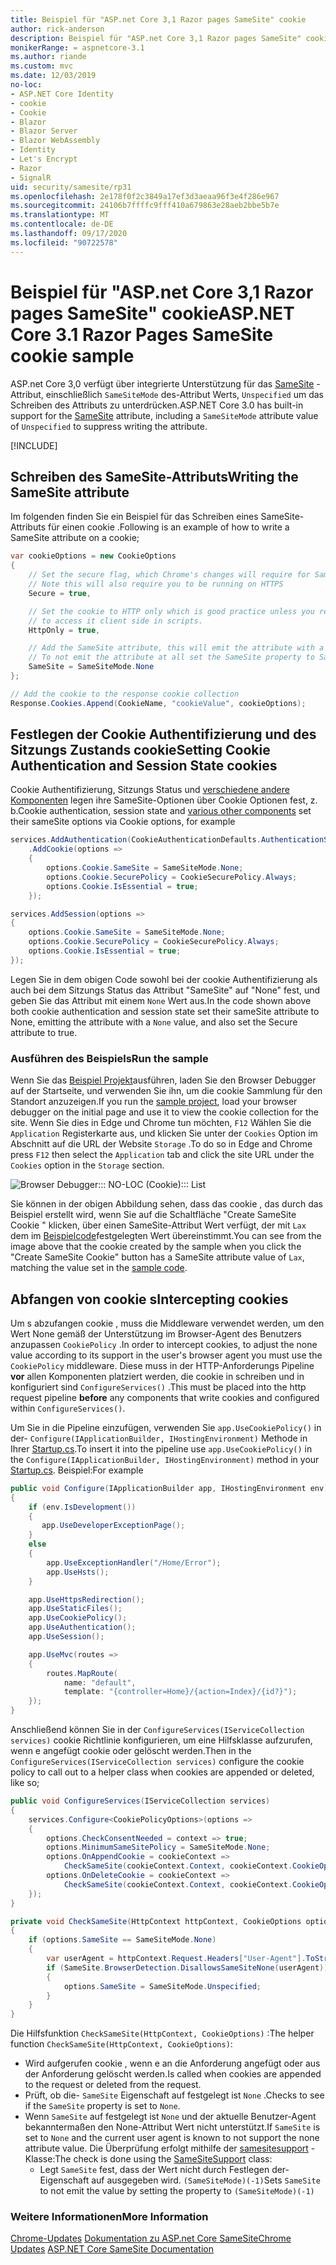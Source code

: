 ```yaml
---
title: Beispiel für "ASP.net Core 3,1 Razor pages SameSite" cookie
author: rick-anderson
description: Beispiel für "ASP.net Core 3,1 Razor pages SameSite" cookie
monikerRange: = aspnetcore-3.1
ms.author: riande
ms.custom: mvc
ms.date: 12/03/2019
no-loc:
- ASP.NET Core Identity
- cookie
- Cookie
- Blazor
- Blazor Server
- Blazor WebAssembly
- Identity
- Let's Encrypt
- Razor
- SignalR
uid: security/samesite/rp31
ms.openlocfilehash: 2e178f0f2c3849a17ef3d3aeaa96f3e4f286e967
ms.sourcegitcommit: 24106b7ffffc9fff410a679863e28aeb2bbe5b7e
ms.translationtype: MT
ms.contentlocale: de-DE
ms.lasthandoff: 09/17/2020
ms.locfileid: "90722578"
---
```

# <a name="aspnet-core-31-no-locrazor-pages-samesite-no-loccookie-sample"></a><span data-ttu-id="b9c1d-103">Beispiel für "ASP.net Core 3,1 Razor pages SameSite" cookie</span><span class="sxs-lookup"><span data-stu-id="b9c1d-103">ASP.NET Core 3.1 Razor Pages SameSite cookie sample</span></span>

<span data-ttu-id="b9c1d-104">ASP.net Core 3,0 verfügt über integrierte Unterstützung für das [SameSite](https://www.owasp.org/index.php/SameSite) -Attribut, einschließlich `SameSiteMode` des-Attribut Werts, `Unspecified` um das Schreiben des Attributs zu unterdrücken.</span><span class="sxs-lookup"><span data-stu-id="b9c1d-104">ASP.NET Core 3.0 has built-in support for the [SameSite](https://www.owasp.org/index.php/SameSite) attribute, including a `SameSiteMode` attribute value of `Unspecified` to suppress writing the attribute.</span></span>

[!INCLUDE[](~/includes/SameSiteIdentity.md)]

## <a name="writing-the-samesite-attribute"></a><a name="sampleCode"></a><span data-ttu-id="b9c1d-105">Schreiben des SameSite-Attributs</span><span class="sxs-lookup"><span data-stu-id="b9c1d-105">Writing the SameSite attribute</span></span>

<span data-ttu-id="b9c1d-106">Im folgenden finden Sie ein Beispiel für das Schreiben eines SameSite-Attributs für einen cookie .</span><span class="sxs-lookup"><span data-stu-id="b9c1d-106">Following is an example of how to write a SameSite attribute on a cookie;</span></span>

```c#
var cookieOptions = new CookieOptions
{
    // Set the secure flag, which Chrome's changes will require for SameSite none.
    // Note this will also require you to be running on HTTPS
    Secure = true,

    // Set the cookie to HTTP only which is good practice unless you really do need
    // to access it client side in scripts.
    HttpOnly = true,

    // Add the SameSite attribute, this will emit the attribute with a value of none.
    // To not emit the attribute at all set the SameSite property to SameSiteMode.Unspecified.
    SameSite = SameSiteMode.None
};

// Add the cookie to the response cookie collection
Response.Cookies.Append(CookieName, "cookieValue", cookieOptions);
```

## <a name="setting-no-loccookie-authentication-and-session-state-no-loccookies"></a><span data-ttu-id="b9c1d-107">Festlegen der Cookie Authentifizierung und des Sitzungs Zustands cookie</span><span class="sxs-lookup"><span data-stu-id="b9c1d-107">Setting Cookie Authentication and Session State cookies</span></span>

<span data-ttu-id="b9c1d-108">Cookie Authentifizierung, Sitzungs Status und [verschiedene andere Komponenten](../samesite.md?view=aspnetcore-3.0) legen ihre SameSite-Optionen über Cookie Optionen fest, z. b.</span><span class="sxs-lookup"><span data-stu-id="b9c1d-108">Cookie authentication, session state and [various other components](../samesite.md?view=aspnetcore-3.0) set their sameSite options via Cookie options, for example</span></span>

```c#
services.AddAuthentication(CookieAuthenticationDefaults.AuthenticationScheme)
    .AddCookie(options =>
    {
        options.Cookie.SameSite = SameSiteMode.None;
        options.Cookie.SecurePolicy = CookieSecurePolicy.Always;
        options.Cookie.IsEssential = true;
    });

services.AddSession(options =>
{
    options.Cookie.SameSite = SameSiteMode.None;
    options.Cookie.SecurePolicy = CookieSecurePolicy.Always;
    options.Cookie.IsEssential = true;
});
```

<span data-ttu-id="b9c1d-109">Legen Sie in dem obigen Code sowohl bei der cookie Authentifizierung als auch bei dem Sitzungs Status das Attribut "SameSite" auf "None" fest, und geben Sie das Attribut mit einem `None` Wert aus.</span><span class="sxs-lookup"><span data-stu-id="b9c1d-109">In the code shown above both cookie authentication and session state set their sameSite attribute to None, emitting the attribute with a `None` value, and also set the Secure attribute to true.</span></span>

### <a name="run-the-sample"></a><span data-ttu-id="b9c1d-110">Ausführen des Beispiels</span><span class="sxs-lookup"><span data-stu-id="b9c1d-110">Run the sample</span></span>

<span data-ttu-id="b9c1d-111">Wenn Sie das [Beispiel Projekt](https://github.com/blowdart/AspNetSameSiteSamples/tree/master/AspNetCore31RazorPages)ausführen, laden Sie den Browser Debugger auf der Startseite, und verwenden Sie ihn, um die cookie Sammlung für den Standort anzuzeigen.</span><span class="sxs-lookup"><span data-stu-id="b9c1d-111">If you run the [sample project](https://github.com/blowdart/AspNetSameSiteSamples/tree/master/AspNetCore31RazorPages), load your browser debugger on the initial page and use it to view the cookie collection for the site.</span></span> <span data-ttu-id="b9c1d-112">Wenn Sie dies in Edge und Chrome tun möchten, `F12` Wählen Sie die `Application` Registerkarte aus, und klicken Sie unter der `Cookies` Option im Abschnitt auf die URL der Website `Storage` .</span><span class="sxs-lookup"><span data-stu-id="b9c1d-112">To do so in Edge and Chrome press `F12` then select the `Application` tab and click the site URL under the `Cookies` option in the `Storage` section.</span></span>

![Browser Debugger::: NO-LOC (Cookie)::: List](BrowserDebugger.png)

<span data-ttu-id="b9c1d-114">Sie können in der obigen Abbildung sehen, dass das cookie , das durch das Beispiel erstellt wird, wenn Sie auf die Schaltfläche "Create SameSite Cookie " klicken, über einen SameSite-Attribut Wert verfügt, der mit `Lax` dem im [Beispielcode](#sampleCode)festgelegten Wert übereinstimmt.</span><span class="sxs-lookup"><span data-stu-id="b9c1d-114">You can see from the image above that the cookie created by the sample when you click the "Create SameSite Cookie" button has a SameSite attribute value of `Lax`, matching the value set in the [sample code](#sampleCode).</span></span>

## <a name="intercepting-no-loccookies"></a><a name="interception"></a><span data-ttu-id="b9c1d-115">Abfangen von cookie s</span><span class="sxs-lookup"><span data-stu-id="b9c1d-115">Intercepting cookies</span></span>

<span data-ttu-id="b9c1d-116">Um s abzufangen cookie , muss die Middleware verwendet werden, um den Wert None gemäß der Unterstützung im Browser-Agent des Benutzers anzupassen `CookiePolicy` .</span><span class="sxs-lookup"><span data-stu-id="b9c1d-116">In order to intercept cookies, to adjust the none value according to its support in the user's browser agent you must use the `CookiePolicy` middleware.</span></span> <span data-ttu-id="b9c1d-117">Diese muss in der HTTP-Anforderungs Pipeline **vor** allen Komponenten platziert werden, die cookie in schreiben und in konfiguriert sind `ConfigureServices()` .</span><span class="sxs-lookup"><span data-stu-id="b9c1d-117">This must be placed into the http request pipeline **before** any components that write cookies and configured within `ConfigureServices()`.</span></span>

<span data-ttu-id="b9c1d-118">Um Sie in die Pipeline einzufügen, verwenden Sie `app.UseCookiePolicy()` in der- `Configure(IApplicationBuilder, IHostingEnvironment)` Methode in Ihrer [Startup.cs](https://github.com/blowdart/AspNetSameSiteSamples/blob/master/AspNetCore21MVC/Startup.cs).</span><span class="sxs-lookup"><span data-stu-id="b9c1d-118">To insert it into the pipeline use `app.UseCookiePolicy()` in the `Configure(IApplicationBuilder, IHostingEnvironment)` method in your [Startup.cs](https://github.com/blowdart/AspNetSameSiteSamples/blob/master/AspNetCore21MVC/Startup.cs).</span></span> <span data-ttu-id="b9c1d-119">Beispiel:</span><span class="sxs-lookup"><span data-stu-id="b9c1d-119">For example</span></span>

```c#
public void Configure(IApplicationBuilder app, IHostingEnvironment env)
{
    if (env.IsDevelopment())
    {
       app.UseDeveloperExceptionPage();
    }
    else
    {
        app.UseExceptionHandler("/Home/Error");
        app.UseHsts();
    }

    app.UseHttpsRedirection();
    app.UseStaticFiles();
    app.UseCookiePolicy();
    app.UseAuthentication();
    app.UseSession();

    app.UseMvc(routes =>
    {
        routes.MapRoute(
            name: "default",
            template: "{controller=Home}/{action=Index}/{id?}");
    });
}
```

<span data-ttu-id="b9c1d-120">Anschließend können Sie in der `ConfigureServices(IServiceCollection services)` cookie Richtlinie konfigurieren, um eine Hilfsklasse aufzurufen, wenn e angefügt cookie oder gelöscht werden.</span><span class="sxs-lookup"><span data-stu-id="b9c1d-120">Then in the `ConfigureServices(IServiceCollection services)` configure the cookie policy to call out to a helper class when cookies are appended or deleted, like so;</span></span>

```c#
public void ConfigureServices(IServiceCollection services)
{
    services.Configure<CookiePolicyOptions>(options =>
    {
        options.CheckConsentNeeded = context => true;
        options.MinimumSameSitePolicy = SameSiteMode.None;
        options.OnAppendCookie = cookieContext =>
            CheckSameSite(cookieContext.Context, cookieContext.CookieOptions);
        options.OnDeleteCookie = cookieContext =>
            CheckSameSite(cookieContext.Context, cookieContext.CookieOptions);
    });
}

private void CheckSameSite(HttpContext httpContext, CookieOptions options)
{
    if (options.SameSite == SameSiteMode.None)
    {
        var userAgent = httpContext.Request.Headers["User-Agent"].ToString();
        if (SameSite.BrowserDetection.DisallowsSameSiteNone(userAgent))
        {
            options.SameSite = SameSiteMode.Unspecified;
        }
    }
}
```

<span data-ttu-id="b9c1d-121">Die Hilfsfunktion `CheckSameSite(HttpContext, CookieOptions)` :</span><span class="sxs-lookup"><span data-stu-id="b9c1d-121">The helper function `CheckSameSite(HttpContext, CookieOptions)`:</span></span>

* <span data-ttu-id="b9c1d-122">Wird aufgerufen cookie , wenn e an die Anforderung angefügt oder aus der Anforderung gelöscht werden.</span><span class="sxs-lookup"><span data-stu-id="b9c1d-122">Is called when cookies are appended to the request or deleted from the request.</span></span>
* <span data-ttu-id="b9c1d-123">Prüft, ob die- `SameSite` Eigenschaft auf festgelegt ist `None` .</span><span class="sxs-lookup"><span data-stu-id="b9c1d-123">Checks to see if the `SameSite` property is set to `None`.</span></span>
* <span data-ttu-id="b9c1d-124">Wenn `SameSite` auf festgelegt ist `None` und der aktuelle Benutzer-Agent bekanntermaßen den None-Attribut Wert nicht unterstützt.</span><span class="sxs-lookup"><span data-stu-id="b9c1d-124">If `SameSite` is set to `None` and the current user agent is known to not support the none attribute value.</span></span> <span data-ttu-id="b9c1d-125">Die Überprüfung erfolgt mithilfe der [samesitesupport](https://github.com/dotnet/AspNetCore.Docs/tree/master/aspnetcore/security/samesite/sample/snippets/SameSiteSupport.cs) -Klasse:</span><span class="sxs-lookup"><span data-stu-id="b9c1d-125">The check is done using the [SameSiteSupport](https://github.com/dotnet/AspNetCore.Docs/tree/master/aspnetcore/security/samesite/sample/snippets/SameSiteSupport.cs) class:</span></span>
  * <span data-ttu-id="b9c1d-126">Legt `SameSite` fest, dass der Wert nicht durch Festlegen der-Eigenschaft auf ausgegeben wird. `(SameSiteMode)(-1)`</span><span class="sxs-lookup"><span data-stu-id="b9c1d-126">Sets `SameSite` to not emit the value by setting the property to `(SameSiteMode)(-1)`</span></span>

### <a name="more-information"></a><span data-ttu-id="b9c1d-127">Weitere Informationen</span><span class="sxs-lookup"><span data-stu-id="b9c1d-127">More Information</span></span>
 
<span data-ttu-id="b9c1d-128">[Chrome-Updates](https://www.chromium.org/updates/same-site) 
 [Dokumentation zu ASP.net Core SameSite](xref:security/samesite)</span><span class="sxs-lookup"><span data-stu-id="b9c1d-128">[Chrome Updates](https://www.chromium.org/updates/same-site)
[ASP.NET Core SameSite Documentation](xref:security/samesite)</span></span>
